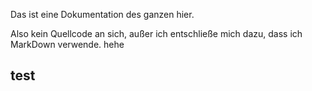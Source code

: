 Das ist eine Dokumentation des ganzen hier.

Also kein Quellcode an sich, außer ich entschließe mich dazu, dass ich MarkDown verwende. hehe

## test

